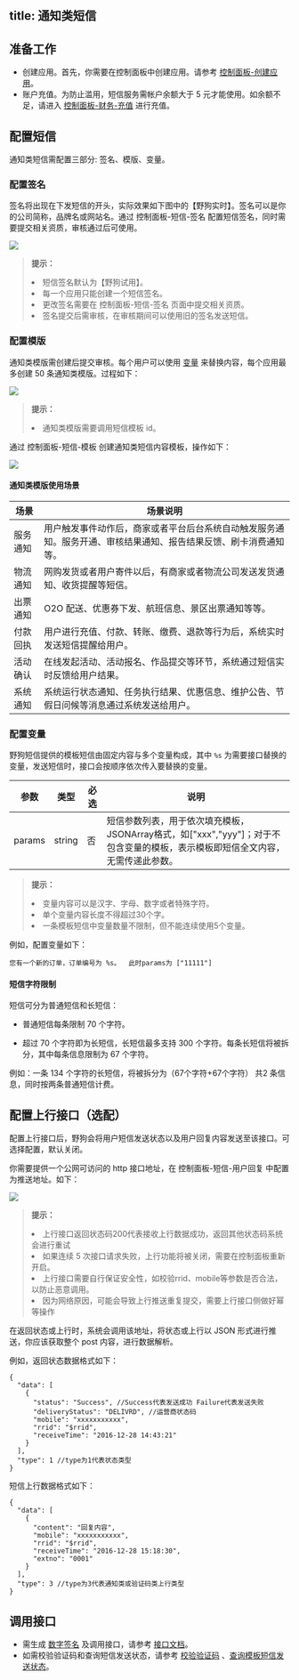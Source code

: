 title: 通知类短信
---


## 准备工作
- 创建应用。首先，你需要在控制面板中创建应用。请参考 [控制面板-创建应用](/console/creat.html)。
- 账户充值。为防止滥用，短信服务需帐户余额大于 5 元才能使用。如余额不足，请进入 [控制面板-财务-充值](https://www.wilddog.com/pay/recharge) 进行充值。



## 配置短信

通知类短信需配置三部分: 签名、模版、变量。

### 配置签名

签名将出现在下发短信的开头，实际效果如下图中的【野狗实时】。签名可以是你的公司简称，品牌名或网站名。通过 控制面板-短信-签名 配置短信签名，同时需要提交相关资质，审核通过后可使用。

![](/images/tutorialsms.jpg)

<blockquote class="notice">
  <p><strong>提示：</strong></p>
  <li>短信签名默认为【野狗试用】。</li>
  <li>每一个应用只能创建一个短信签名。</li>
  <li>更改签名需要在 控制面板-短信-签名 页面中提交相关资质。</li>
  <li>签名提交后需审核，在审核期间可以使用旧的签名发送短信。</li>
</blockquote>


### 配置模版


通知类模版需创建后提交审核。每个用户可以使用 [变量](/guide/sms/notify.html#配置变量) 来替换内容，每个应用最多创建 50 条通知类模版。过程如下：

![](/images/notifyprocess.jpg)


<blockquote class="notice">
  <p><strong>提示：</strong></p>
  <li>通知类模版需要调用短信模板 id。</li>
</blockquote>

通过 控制面板-短信-模板 创建通知类短信内容模板，操作如下：

![](/images/mode.png)

#### 通知类模版使用场景

|场景        |  场景说明|
|--------------|----  |
|服务通知    |用户触发事件动作后，商家或者平台后台系统自动触发服务通知。服务开通、审核结果通知、报告结果反馈、刷卡消费通知等。|
|物流通知 |网购发货或者用户寄件以后，有商家或者物流公司发送发货通知、收货提醒等短信。|
|出票通知|O2O 配送、优惠券下发、航班信息、景区出票通知等等。|
|付款回执|用户进行充值、付款、转账、缴费、退款等行为后，系统实时发送短信提醒给用户。|
|活动确认|在线发起活动、活动报名、作品提交等环节，系统通过短信实时反馈给用户结果。|
|系统通知|系统运行状态通知、任务执行结果、优惠信息、维护公告、节假日问候等消息通过系统发送给用户。|

### 配置变量

野狗短信提供的模板短信由固定内容与多个变量构成，其中 `%s` 为需要接口替换的变量，发送短信时，接口会按顺序依次传入要替换的变量。

|参数           |类型           |必选       |说明|
|--------------|--------------|----------|---|
|params           |string         |否         |短信参数列表，用于依次填充模板，JSONArray格式，如["xxx","yyy"]；对于不包含变量的模板，表示模板即短信全文内容，无需传递此参数。|

<blockquote class="notice">
  <p><strong>提示：</strong></p>
  <li>变量内容可以是汉字、字母、数字或者特殊字符。 </li>
  <li>单个变量内容长度不得超过30个字。</li>
  <li>一条模板短信中变量数量不限制，但不能连续使用5个变量。</li>
</blockquote>

例如，配置变量如下：

```
您有一个新的订单，订单编号为 %s。  此时params为 ["11111"]

```

#### 短信字符限制
短信可分为普通短信和长短信：

- 普通短信每条限制 70 个字符。

- 超过 70 个字符即为长短信，长短信最多支持 300 个字符。每条长短信将被拆分，其中每条信息限制为 67 个字符。

例如：一条 134 个字符的长短信，将被拆分为（67个字符+67个字符） 共2 条信息，同时按两条普通短信计费。

## 配置上行接口（选配）

配置上行接口后，野狗会将用户短信发送状态以及用户回复内容发送至该接口。可选择配置，默认关闭。

你需要提供一个公网可访问的 http 接口地址，在 控制面板-短信-用户回复 中配置为推送地址。如下：

![](/images/smsfeedback.jpg)

<blockquote class="notice">
  <p><strong>提示：</strong></p>
  <li>上行接口返回状态码200代表接收上行数据成功，返回其他状态码系统会进行重试</li>
  <li>如果连续 5 次接口请求失败，上行功能将被关闭，需要在控制面板重新开启。</li>
  <li>上行接口需要自行保证安全性，如校验rrid、mobile等参数是否合法，以防止恶意调用。</li>
  <li>因为网络原因，可能会导致上行推送重复提交，需要上行接口侧做好幂等操作</li>
</blockquote>

在返回状态或上行时，系统会调用该地址，将状态或上行以 JSON 形式进行推送，你应该获取整个 post 内容，进行数据解析。

例如，返回状态数据格式如下：

```
{
  "data": [
    {
      "status": "Success", //Success代表发送成功 Failure代表发送失败
      "deliveryStatus": "DELIVRD", //运营商状态码
      "mobile": "xxxxxxxxxxx",
      "rrid": "$rrid",
      "receiveTime": "2016-12-28 14:43:21"
    }
  ],
  "type": 1 //type为1代表状态类型
}
```

短信上行数据格式如下：

```
{
  "data": [
    {
      "content": "回复内容",
      "mobile": "xxxxxxxxxxx",
      "rrid": "$rrid",
      "receiveTime": "2016-12-28 15:18:30",
      "extno": "0001"
    }
  ],
  "type": 3 //type为3代表通知类或验证码类上行类型
}
```

## 调用接口
- 需生成 [数字签名](/guide/sms/signature.html#生成数字签名的方法) 及调用接口，请参考 [接口文档](/api/sms/sendcode.html)。
- 如需校验验证码和查询短信发送状态，请参考 [校验验证码](/api/sms/checkcode.html) 、[查询模板短信发送状态](/api/sms/sendcode.html)。

